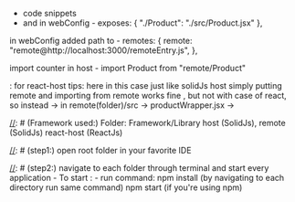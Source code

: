<!-- remote folder added  -->
- code snippets
- and in webConfig - exposes: {
        "./Product": "./src/Product.jsx"
      },

<!-- host folder added -->

in webConfig added path to - remotes: {
        remote: "remote@http://localhost:3000/remoteEntry.js",
      },

import counter in host -
import Product from "remote/Product"
<Product />

: for react-host
tips: here in this case just like solidJs host simply putting remote and importing from remote works fine , but not with case of react, so instead ->
in remote(folder)/src -> productWrapper.jsx -> 

[//]: # (Framework used:)  Folder:      Framework/Library
                            host        (SolidJs), 
                            remote      (SolidJs)
                            react-host  (ReactJs)

[//]: # (how to run this project)
[//]: # (step1:) open root folder in your favorite IDE

[//]: # (step2:) navigate to each folder through terminal and start every application 
    - To start :
        - run command:  npm install (by navigating to each directory run same command)
                        npm start (if you're using npm)

                       